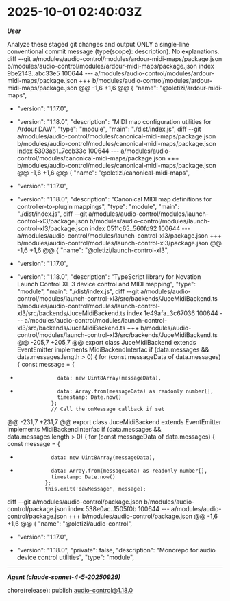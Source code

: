 <!-- Generated by SpecStory -->

# 2025-10-01 02:40:03Z

<!-- Claude Code Session 3de839e7-4551-480d-98cd-6cc8a96ef020 (2025-10-01_02-40-03Z) -->

_**User**_

Analyze these staged git changes and output ONLY a single-line conventional commit message (type(scope): description). No explanations.
diff --git a/modules/audio-control/modules/ardour-midi-maps/package.json b/modules/audio-control/modules/ardour-midi-maps/package.json
index 9be2143..abc33e5 100644
--- a/modules/audio-control/modules/ardour-midi-maps/package.json
+++ b/modules/audio-control/modules/ardour-midi-maps/package.json
@@ -1,6 +1,6 @@
 {
   "name": "@oletizi/ardour-midi-maps",
-  "version": "1.17.0",
+  "version": "1.18.0",
   "description": "MIDI map configuration utilities for Ardour DAW",
   "type": "module",
   "main": "./dist/index.js",
diff --git a/modules/audio-control/modules/canonical-midi-maps/package.json b/modules/audio-control/modules/canonical-midi-maps/package.json
index 5393ab1..7ccb33c 100644
--- a/modules/audio-control/modules/canonical-midi-maps/package.json
+++ b/modules/audio-control/modules/canonical-midi-maps/package.json
@@ -1,6 +1,6 @@
 {
   "name": "@oletizi/canonical-midi-maps",
-  "version": "1.17.0",
+  "version": "1.18.0",
   "description": "Canonical MIDI map definitions for controller-to-plugin mappings",
   "type": "module",
   "main": "./dist/index.js",
diff --git a/modules/audio-control/modules/launch-control-xl3/package.json b/modules/audio-control/modules/launch-control-xl3/package.json
index 0511c65..560fd92 100644
--- a/modules/audio-control/modules/launch-control-xl3/package.json
+++ b/modules/audio-control/modules/launch-control-xl3/package.json
@@ -1,6 +1,6 @@
 {
   "name": "@oletizi/launch-control-xl3",
-  "version": "1.17.0",
+  "version": "1.18.0",
   "description": "TypeScript library for Novation Launch Control XL 3 device control and MIDI mapping",
   "type": "module",
   "main": "./dist/index.js",
diff --git a/modules/audio-control/modules/launch-control-xl3/src/backends/JuceMidiBackend.ts b/modules/audio-control/modules/launch-control-xl3/src/backends/JuceMidiBackend.ts
index 1e49afa..3c67036 100644
--- a/modules/audio-control/modules/launch-control-xl3/src/backends/JuceMidiBackend.ts
+++ b/modules/audio-control/modules/launch-control-xl3/src/backends/JuceMidiBackend.ts
@@ -205,7 +205,7 @@ export class JuceMidiBackend extends EventEmitter implements MidiBackendInterfac
             if (data.messages && data.messages.length > 0) {
               for (const messageData of data.messages) {
                 const message = {
-                  data: new Uint8Array(messageData),
+                  data: Array.from(messageData) as readonly number[],
                   timestamp: Date.now()
                 };
                 // Call the onMessage callback if set
@@ -231,7 +231,7 @@ export class JuceMidiBackend extends EventEmitter implements MidiBackendInterfac
           if (data.messages && data.messages.length > 0) {
             for (const messageData of data.messages) {
               const message = {
-                data: new Uint8Array(messageData),
+                data: Array.from(messageData) as readonly number[],
                 timestamp: Date.now()
               };
               this.emit('dawMessage', message);
diff --git a/modules/audio-control/package.json b/modules/audio-control/package.json
index 538e0ac..1505f0b 100644
--- a/modules/audio-control/package.json
+++ b/modules/audio-control/package.json
@@ -1,6 +1,6 @@
 {
   "name": "@oletizi/audio-control",
-  "version": "1.17.0",
+  "version": "1.18.0",
   "private": false,
   "description": "Monorepo for audio device control utilities",
   "type": "module",


---

_**Agent (claude-sonnet-4-5-20250929)**_

chore(release): publish audio-control@1.18.0

